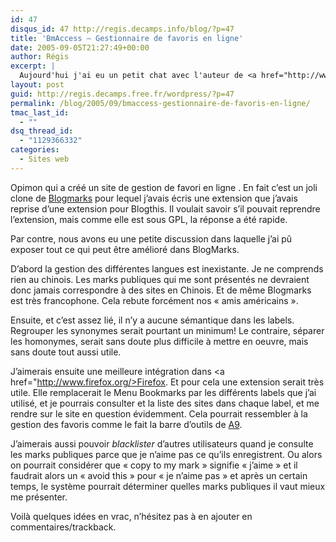 ```yaml
---
id: 47
disqus_id: 47 http://regis.decamps.info/blog/?p=47
title: 'BmAccess – Gestionnaire de favoris en ligne'
date: 2005-09-05T21:27:49+00:00
author: Régis
excerpt: |
  Aujourd'hui j'ai eu un petit chat avec l'auteur de <a href="http://www.bmaccess.net/">BmAccess</a>, un site de gestion de favoris en ligne. Nous avons commencé la discussion sur <a href="/wordpress/?p=30">l'extension firefox que j'avais écrite pour BlogMarks</a>. Et puis j'ai critiqué Blogmarks, et j'espère que ça l'inspirera pour BmAccess.
layout: post
guid: http://regis.decamps.free.fr/wordpress/?p=47
permalink: /blog/2005/09/bmaccess-gestionnaire-de-favoris-en-ligne/
tmac_last_id:
  - ""
dsq_thread_id:
  - "1129366332"
categories:
  - Sites web
---
```

Opimon qui a créé un site de gestion de favori en ligne . En fait c’est un joli clone de [Blogmarks](http://www.blogmarks.net) pour lequel j’avais écris une extension que j’avais reprise d’une extension pour Blogthis. Il voulait savoir s’il pouvait reprendre l’extension, mais comme elle est sous GPL, la réponse a été rapide.

Par contre, nous avons eu une petite discussion dans laquelle j’ai pû exposer tout ce qui peut être amélioré dans BlogMarks.

D’abord la gestion des différentes langues est inexistante. Je ne comprends rien au chinois. Les marks publiques qui me sont présentés ne devraient donc jamais correspondre à des sites en Chinois. Et de même Blogmarks est très francophone. Cela rebute forcément nos « amis américains ».

Ensuite, et c’est assez lié, il n’y a aucune sémantique dans les labels. Regrouper les synonymes serait pourtant un minimum! Le contraire, séparer les homonymes, serait sans doute plus difficile à mettre en oeuvre, mais sans doute tout aussi utile.

J’aimerais ensuite une meilleure intégration dans <a href="http://www.firefox.org/>Firefox. Et pour cela une extension serait très utile. Elle remplacerait le Menu Bookmarks par les différents labels que j’ai utilisé, et je pourrais consulter et la liste des sites dans chaque label, et me rendre sur le site en question évidemment. Cela pourrait ressembler à la gestion des favoris comme le fait la barre d’outils de [A9](www.a9.com).

J’aimerais aussi pouvoir _blacklister_ d’autres utilisateurs quand je consulte les marks publiques parce que je n’aime pas ce qu’ils enregistrent. Ou alors on pourrait considérer que « copy to my mark » signifie « j’aime » et il faudrait alors un « avoid this » pour « je n’aime pas » et après un certain temps, le système pourrait déterminer quelles marks publiques il vaut mieux me présenter.

Voilà quelques idées en vrac, n’hésitez pas à en ajouter en commentaires/trackback.
